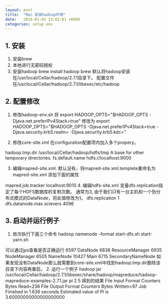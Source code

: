 ```yaml
---
layout: post
title:  "Mac 安装hadoop环境"
date:   2016-01-03 13:02:01 +0800
categories: setup env 
---
```

## 1. 安装
1. 安装brew
2. 本地进行无密码授权
3. 安装hadoop
    brew install hadoop
    brew 默认将hadoop安装在/usr/local/Cellar/hadoop/2.7.1目录下。
    配置文件在/usr/local/Cellar/hadoop/2.7.1/libexec/etc/hadoop
## 2. 配置修改
1. 修改hadoop-env.sh
将 export HADOOP_OPTS="$HADOOP_OPTS -Djava.net.preferIPv4Stack=true"
修改为
export HADOOP_OPTS="$HADOOP_OPTS -Djava.net.preferIPv4Stack=true -Djava.security.krb5.realm= -Djava.security.krb5.kdc="

2. 修改core-site.xml
在configuration配置项内加入多个propery。
<configuration>
    <property>     
        <name>hadoop.tmp.dir</name>     
        <value>/usr/local/Cellar/hadoop/hdfs/tmp</value>     
        <description>A base for other temporary directories.</description>   
    </property>   
    <property>     
        <name>fs.default.name</name>     
        <value>hdfs://localhost:9000</value>
    </property>
</configuration>

3. 编辑mapred-site.xml. 默认没有，将mapred-site.xml.templete重命名为mapred-site.xml
添加下面的属性
<configuration>
    <property>
        <name>mapred.job.tracker</name>
        <value>localhost:9010</value>   
    </property> 
</configuration>
4. 编辑hdfs-site.xml
变量dfs.replication指定了每个HDFS数据库的复制次数。 通常为3, 由于我们只有一台主机和一个伪分布式模式的DataNode，将此值修改为1。
<configuration>
    <property>
        <name>dfs.replication</name>
        <value>1</value>
    </property>
    <property>
        <name>dfs.datanode.max.xcievers</name>
        <value>4096</value>
    </property>
</configuration>

## 3. 启动并运行例子
1. 依次执行下面三个命令
hadoop namenode -format
start-dfs.sh
start-yarn.sh

可以通过jps查看是否正确运行
6597 DataNode
6838 ResourceManager
6935 NodeManager
6505 NameNode
10427 Main
6715 SecondaryNameNode
如果发现没有DataNode那么就需要到core-site.xml中找到hadoop.tmp.dir删除该目录下内容再重启。
2. 运行一个例子
hadoop jar /usr/local/Cellar/hadoop/2.7.1/libexec/share/hadoop/mapreduce/hadoop-mapreduce-examples-2.7.1.jar pi 2 5
得到的结果
    File Input Format Counters
    Bytes Read=236
    File Output Format Counters
    Bytes Written=97
    Job Finished in 1.636 seconds
    Estimated value of Pi is 3.60000000000000000000
